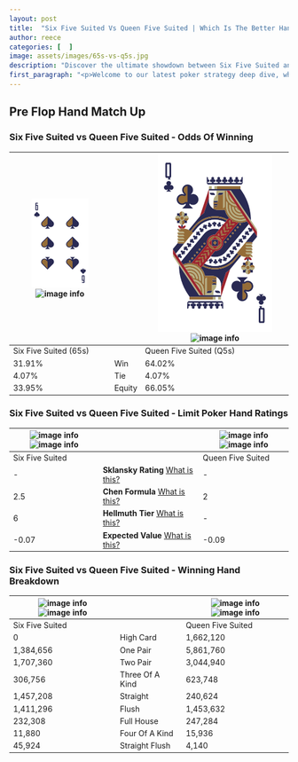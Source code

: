 ```yaml
---
layout: post
title:  "Six Five Suited Vs Queen Five Suited | Which Is The Better Hand In Poker? A Complete Guide"
author: reece
categories: [  ]
image: assets/images/65s-vs-q5s.jpg
description: "Discover the ultimate showdown between Six Five Suited and Queen Five Suited in poker! Uncover the odds, strategies, and scenarios where one hand triumphs over the other. Get ready to up your poker game with this thrilling analysis."
first_paragraph: "<p>Welcome to our latest poker strategy deep dive, where we're pitting two distinct hands against each other in a high-stakes showdown: Six Five Suited vs Queen Five Suited.</p><p>In the dynamic world of poker, every decision counts, and knowing which hand holds the upper hand is key to your success at the table.</p><p>In this article, we'll dissect these two hands, explore the scenarios where one dominates the other, and equip you with the knowledge to make strategic choices that can tip the odds in your favor.</p><p>Get ready to unravel the intriguing dynamics of these poker hands and elevate your game to new heights.</p>"
---
```




[comment]: # (sp0)

## Pre Flop Hand Match Up

<div class="table hand-ratings" markdown="1"> 



### Six Five Suited vs Queen Five Suited - Odds Of Winning


    
| ![image info](assets/images/hand1/6.png) ![image info](assets/images/hand1/5s.png) |  | ![image info](assets/images/hand2/Q.png) ![image info](assets/images/hand2/5s.png) |
| -------- | -------- | -------- |
| Six Five Suited (65s) |  | Queen Five Suited (Q5s) |
| 31.91% | Win | 64.02% |
| 4.07% | Tie | 4.07% |
| 33.95% | Equity | 66.05% |




[comment]: # (sp1)



### Six Five Suited vs Queen Five Suited - Limit Poker Hand Ratings


    
| ![image info](https://www.riverpairs.com/assets/images/hand1/6.png) ![image info](https://www.riverpairs.com/assets/images/hand1/5s.png) |  | ![image info](https://www.riverpairs.com/assets/images/hand2/Q.png) ![image info](https://www.riverpairs.com/assets/images/hand2/5s.png) |
| -------- | -------- | -------- |
| Six Five Suited |  | Queen Five Suited |
| - | **Sklansky Rating** [What is this?](/sklansky-rating-explained) | - |
| 2.5 | **Chen Formula** [What is this?](/chen-formula-explained) | 2 |
| 6 | **Hellmuth Tier** [What is this?](/Hellmuth-tier-explained) | - |
| -0.07 | **Expected Value** [What is this?](/expected-value-explained) | -0.09 |




[comment]: # (sp2)



### Six Five Suited vs Queen Five Suited - Winning Hand Breakdown


    
| ![image info](https://www.riverpairs.com/assets/images/hand1/6.png) ![image info](https://www.riverpairs.com/assets/images/hand1/5s.png) |  | ![image info](https://www.riverpairs.com/assets/images/hand2/Q.png) ![image info](https://www.riverpairs.com/assets/images/hand2/5s.png) |
| -------- | -------- | -------- |
| Six Five Suited |  | Queen Five Suited |
| 0 | High Card | 1,662,120 |
| 1,384,656 | One Pair | 5,861,760 |
| 1,707,360 | Two Pair | 3,044,940 |
| 306,756 | Three Of A Kind | 623,748 |
| 1,457,208 | Straight | 240,624 |
| 1,411,296 | Flush | 1,453,632 |
| 232,308 | Full House | 247,284 |
| 11,880 | Four Of A Kind | 15,936 |
| 45,924 | Straight Flush | 4,140 |




[comment]: # (sp3)



</div>

[comment]: # (sp4)



[comment]: # (sp5)

